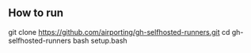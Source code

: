 ## How to run
git clone https://github.com/airporting/gh-selfhosted-runners.git
cd gh-selfhosted-runners
bash setup.bash
